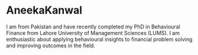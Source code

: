 # AneekaKanwal
I am from Pakistan and have recently completed my PhD in Behavioural Finance from Lahore University of Management Sciences (LUMS). I am enthusiastic about applying behavioural insights to financial problem solving and improving outcomes in the field.  
